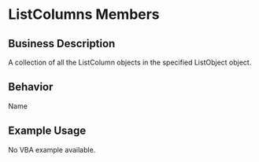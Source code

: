 # ListColumns Members

## Business Description
A collection of all the ListColumn objects in the specified ListObject object.

## Behavior
Name

## Example Usage
No VBA example available.